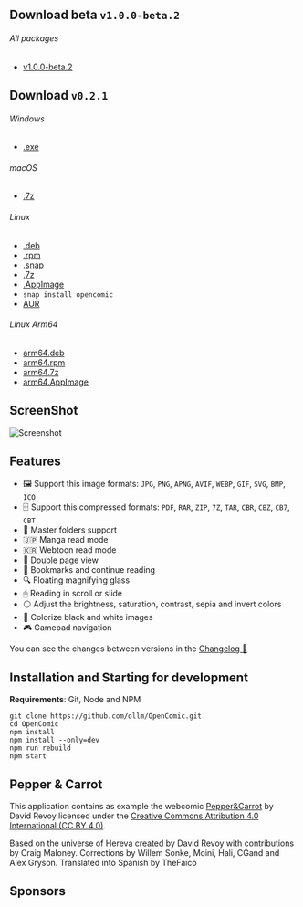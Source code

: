 ## Download beta `v1.0.0-beta.2`

###### All packages
- [v1.0.0-beta.2](https://github.com/ollm/OpenComic/releases/tag/v1.0.0-beta.2)

## Download `v0.2.1`
###### Windows
- [.exe](https://github.com/ollm/OpenComic/releases/download/v0.2.1/OpenComic.Setup.0.2.1.exe)
###### macOS
- [.7z](https://github.com/ollm/OpenComic/releases/download/v0.2.1/OpenComic-0.2.1-mac-build2.7z)
###### Linux
- [.deb](https://github.com/ollm/OpenComic/releases/download/v0.2.1/opencomic_0.2.1_amd64.deb)
- [.rpm](https://github.com/ollm/OpenComic/releases/download/v0.2.1/opencomic-0.2.1.x86_64.rpm)
- [.snap](https://github.com/ollm/OpenComic/releases/download/v0.2.1/opencomic_0.2.1_amd64.snap)
- [.7z](https://github.com/ollm/OpenComic/releases/download/v0.2.1/opencomic-0.2.1.7z)
- [.AppImage](https://github.com/ollm/OpenComic/releases/download/v0.2.1/OpenComic-0.2.1.AppImage)
- `snap install opencomic`
- [AUR](https://aur.archlinux.org/packages/opencomic-bin/)
###### Linux Arm64
- [arm64.deb](https://github.com/ollm/OpenComic/releases/download/v0.2.1/opencomic_0.2.1_arm64.deb)
- [arm64.rpm](https://github.com/ollm/OpenComic/releases/download/v0.2.1/opencomic-0.2.1.aarch64.rpm)
- [arm64.7z](https://github.com/ollm/OpenComic/releases/download/v0.2.1/opencomic-0.2.1-arm64.7z)
- [arm64.AppImage](https://github.com/ollm/OpenComic/releases/download/v0.2.1/OpenComic-0.2.1-arm64.AppImage)

## ScreenShot

![Screenshot](https://i.ibb.co/vPKbpyQ/Open-Comic-Screen-Shot.png "Screenshot")

## Features

- 🖼 Support this image formats: `JPG`, `PNG`, `APNG`, `AVIF`, `WEBP`, `GIF`, `SVG`, `BMP`, `ICO`
- 🗄 Support this compressed formats: `PDF`, `RAR`, `ZIP`, `7Z`, `TAR`, `CBR`, `CBZ`, `CB7`, `CBT`
- 📁 Master folders support
- 🇯🇵 Manga read mode
- 🇰🇷 Webtoon read mode
- 📖 Double page view
- 🔖 Bookmarks and continue reading
- 🔍 Floating magnifying glass
- 🖱 Reading in scroll or slide
- ⚪ Adjust the brightness, saturation, contrast, sepia and invert colors
- 🎨 Colorize black and white images
- 🎮 Gamepad navigation

You can see the changes between versions in the [Changelog 📝](https://github.com/ollm/OpenComic/blob/master/CHANGELOG.md)

## Installation and Starting for development
__Requirements__: Git, Node and NPM

```shell
git clone https://github.com/ollm/OpenComic.git
cd OpenComic
npm install
npm install --only=dev
npm run rebuild
npm start
```
## Pepper & Carrot

This application contains as example the webcomic [Pepper&Carrot](https://www.peppercarrot.com) by David Revoy
licensed under the [Creative Commons Attribution 4.0 International (CC BY 4.0)](https://creativecommons.org/licenses/by/4.0/).

Based on the universe of Hereva created by David Revoy with contributions by Craig Maloney.
Corrections by Willem Sonke, Moini, Hali, CGand and Alex Gryson.
Translated into Spanish by TheFaico

## Sponsors

<!-- sponsors --><!-- sponsors -->